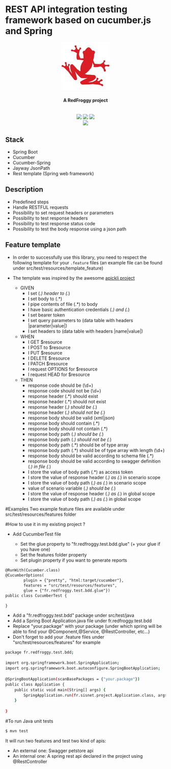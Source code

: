 # REST API integration testing framework based on cucumber.js and Spring

<div align="center">
  <a name="logo" href="https://www.redfroggy.fr"><img src="src/main/resources/images/logo.png" alt="RedFroggy"></a>
  <h4 align="center">A RedFroggy project</h4>
</div>
<br/>
<div align="center">
  <a href="https://forthebadge.com"><img src="https://forthebadge.com/images/badges/fuck-it-ship-it.svg"/></a>
  <a href="https://forthebadge.com"><img src="https://forthebadge.com/images/badges/built-with-love.svg"/></a>
<a href="https://forthebadge.com"><img src="https://forthebadge.com/images/badges/made-with-java.svg"/></a>
</div>
<div align="center">
  <a href="https://travis-ci.org/RedFroggy/spring-cucumber-rest-api"><img src="https://travis-ci.org/RedFroggy/spring-cucumber-rest-api.svg?branch=master"/></a>
</div>

## Stack
- Spring Boot
- Cucumber
- Cucumber-Spring
- Jayway JsonPath
- Rest template (Spring web framework)

## Description
- Predefined steps
- Handle RESTFUL requests
- Possibility to set request headers or parameters
- Possibility to test response headers
- Possibility to test response status code
- Possibility to test the body response using a json path

## Feature template
- In order to successfully use this library, you need to respect the following template for your `.feature` files
(an example file can be found under src/test/resources/template_feature)
- The template was inspired by the awesome [apickli project](https://github.com/apickli/apickli)

  * GIVEN
    * I set (.*) header to (.*)
    * I set body to (.*)
    * I pipe contents of file (.*) to body
    * I have basic authentication credentials (.*) and (.*)
    * I set bearer token
    * I set query parameters to (data table with headers |parameter|value|)
    * I set headers to (data table with headers |name|value|)
  * WHEN
    * I GET $resource
    * I POST to $resource
    * I PUT $resource
    * I DELETE $resource
    * I PATCH $resource
    * I request OPTIONS for $resource
    * I request HEAD for $resource
  * THEN
    * response code should be (\d+)
    * response code should not be (\d+)
    * response header (.*) should exist
    * response header (.*) should not exist
    * response header (.*) should be (.*)
    * response header (.*) should not be (.*)
    * response body should be valid (xml|json)
    * response body should contain (.*)
    * response body should not contain (.*)
    * response body path (.*) should be (.*)
    * response body path (.*) should not be (.*)
    * response body path (.*) should be of type array
    * response body path (.*) should be of type array with length (\d+)
    * response body should be valid according to schema file (.*)
    * response body should be valid according to swagger definition (.*) in file (.*)
    * I store the value of body path (.*) as access token
    * I store the value of response header (.*) as (.*) in scenario scope
    * I store the value of body path (.*) as (.*) in scenario scope
    * value of scenario variable (.*) should be (.*)
    * I store the value of response header (.*) as (.*) in global scope
    * I store the value of body path (.*) as (.*) in global scope


#Examples
Two example feature files are available under src/test/resources/features folder

#How to use it in my existing project ?

- Add CucumberTest file

    * Set the glue property to  "fr.redfroggy.test.bdd.glue" (+ your glue if you have one)
    * Set the features folder property
    * Set plugin property if you want to generate reports

```
@RunWith(Cucumber.class)
@CucumberOptions(
        plugin = {"pretty", "html:target/cucumber"},
        features = "src/test/resources/features",
        glue = {"fr.redfroggy.test.bdd.glue"})
public class CucumberTest {

}
````

    
- Add a "fr.redfroggy.test.bdd" package under src/test/java
- Add a Spring Boot Application.java file under fr.redfroggy.test.bdd
- Replace "your.package" with your package (under which spring will be able to find your @Component,@Service,
@RestController, etc...)
- Don't forget to add your .feature files under "src/test/resources/features" for example
````bash
package fr.redfroggy.test.bdd;

import org.springframework.boot.SpringApplication;
import org.springframework.boot.autoconfigure.SpringBootApplication;

@SpringBootApplication(scanBasePackages = {"your.package"})
public class Application {
    public static void main(String[] args) {
        SpringApplication.run(fr.sisnet.project.Application.class, args);
    }

}

````


#To run Java unit tests
````bash
$ mvn test
````

It will run two features and test two kind of apis:
- An external one: Swagger petstore api
- An internal one: A spring rest api declared in the project using @RestController
